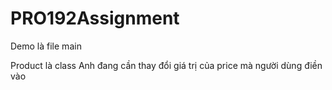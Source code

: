 # PRO192Assignment

Demo là file main

Product là class
Anh đang cần thay đổi giá trị của price mà người dùng điền vào 
